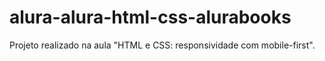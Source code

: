 # alura-alura-html-css-alurabooks
Projeto realizado na aula "HTML e CSS: responsividade com mobile-first".
